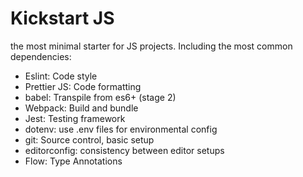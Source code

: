 # Kickstart JS

the most minimal starter for JS projects. Including the most common dependencies:

- Eslint: Code style
- Prettier JS: Code formatting
- babel: Transpile from es6+ (stage 2)
- Webpack: Build and bundle
- Jest: Testing framework
- dotenv: use .env files for environmental config
- git: Source control, basic setup
- editorconfig: consistency between editor setups
- Flow: Type Annotations
